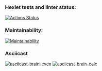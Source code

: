 ### Hexlet tests and linter status:
[![Actions Status](https://github.com/helenowl/frontend-project-44/actions/workflows/hexlet-check.yml/badge.svg)](https://github.com/helenowl/frontend-project-44/actions)
### Maintainability:
[![Maintainability](https://api.codeclimate.com/v1/badges/f1812b5902ac2c1a9476/maintainability)](https://codeclimate.com/github/helenowl/frontend-project-44/maintainability)
### Asciicast
[![asciicast-brain-even](https://asciinema.org/a/aAP5dnYwXyKkoSNxw0Qo3RIUD.svg)](https://asciinema.org/a/aAP5dnYwXyKkoSNxw0Qo3RIUD)
[![asciicast-brain-calc](https://asciinema.org/a/vvKaoF7iI8YvJZEpnrsnS0rcS.svg)](https://asciinema.org/a/vvKaoF7iI8YvJZEpnrsnS0rcS)
